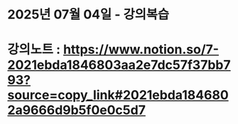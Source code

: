 # 2025년 07월 04일 - 강의복습

# 강의노트 : https://www.notion.so/7-2021ebda1846803aa2e7dc57f37bb793?source=copy_link#2021ebda1846802a9666d9b5f0e0c5d7
